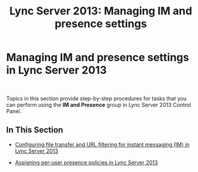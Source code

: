 ﻿---
title: 'Lync Server 2013: Managing IM and presence settings'
TOCTitle: Managing IM and presence settings
ms:assetid: a01b8384-16a1-41b5-a00a-fdb9afb5aa88
ms:mtpsurl: https://technet.microsoft.com/en-us/library/Gg182558(v=OCS.15)
ms:contentKeyID: 48184933
ms.date: 07/23/2014
mtps_version: v=OCS.15
---

# Managing IM and presence settings in Lync Server 2013

 


Topics in this section provide step-by-step procedures for tasks that you can perform using the **IM and Presence** group in Lync Server 2013 Control Panel.

## In This Section

  - [Configuring file transfer and URL filtering for instant messaging (IM) in Lync Server 2013](lync-server-2013-configuring-file-transfer-and-url-filtering-for-instant-messaging-im.md)

  - [Assigning per-user presence policies in Lync Server 2013](lync-server-2013-assigning-per-user-presence-policies.md)

